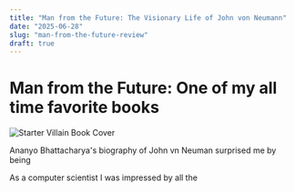 ```yaml
---
title: "Man from the Future: The Visionary Life of John von Neumann"
date: "2025-06-28"
slug: "man-from-the-future-review"
draft: true
---
```


# Man from the Future: One of my all time favorite books

![Starter Villain Book Cover](https://m.media-amazon.com/images/I/71gKXQeRxOL._SY466_.jpg)

Ananyo Bhattacharya's biography of John vn Neuman surprised me by being 

As a computer scientist I was impressed by all the 
